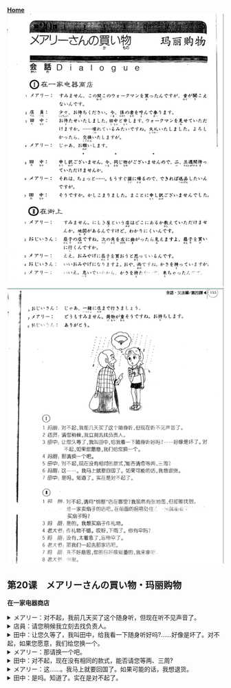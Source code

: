 **[Home](../Menu.md)**
![](src/20-1.PNG)
![](src/20-2.PNG)
## 第20课　メアリーさんの買い物・玛丽购物
**在一家电器商店**
<details>
<summary>
メアリー：对不起，我前几天买了这个随身听，但现在听不见声音了。</summary>

すみません。この間　このウォークマンを　買ったんですが、音が　聞こえないんです。
</details>

<details>
<summary>
店員：请您稍候我立刻去找负责人。</summary>

少々、お待ちください。今、係の者を　呼んで参ります。
</details>

<details>
<summary>
田中：让您久等了，我叫田中，给我看一下随身听好吗?......好像是坏了。对不起，如果您愿意，我们给您换一个。</summary>

お待たせ　いたしました。田中と　申します。ウォークマンを　見せて　いただけますか。……壊れている　みたいですね。失礼　いたしました。よろしたっ　たら、交換　いたしますが。
</details>

<details>
<summary>
メアリー：那请换一个吧。</summary>

じゃあ、お願いします。
</details>

<details>
<summary>
田中：对不起，现在没有相同的款式，能否请您等两、三周?</summary>

申し訳　ございません。今、同じ物が　ございませんので、ニ、三週間　待って　いただけせんか。
</details>

<details>
<summary>
メアリー：这......。我马上就要回国了。如果可能的话，我想退货。</summary>

それは、ちょっと……。もう　直ぐ　国に　帰るので、できれば　返品したいん　ですが。
</details>

<details>
<summary>
田中：是吗。知道了。实在是对不起了。</summary>

そうですか。かしこ　まり　ました。まことに　申し訳　ございません　でした。

**在街上**
<details>
<summary>
メアリー：对不起，请问“锦屋”店在哪里?我虽然有张地图，但却难找到。</summary>

すみません。にしき屋と　ういう店は　どこに　あるか　教えて　いただけ　ませんか。地図が　あるんです　けど、わかり　にくいんです。
</details>

<details>
<summary>
おじいさん：是一家卖扇子的店吧。在前面的拐弯处往左一拐就能看到了，你要去买扇子吗?</summary>

扇子の　店ですね。次の角を　左に　曲がったら　見えますよ。扇子を　買いに　行くん　ですか。
</details>

<details>
<summary>
メアリー：是的。我想买扇子作礼物。</summary>

ええ。おみやげに　扇子を　買おう　と思っているんです。
</details>

<details>
<summary>
おじいさん：作礼物不错。哎呀，下雨了。你有伞吗?</summary>

いい　おみやげに　なりますよ。おや、雨ですね。かさを　持っていますか。
</details>

<details>
<summary>
メアリー：没有，太着急了，忘带伞了。</summary>

いいえ。急いで　いたから、かさを　持た　ないで、きちゃったんです。
</details>

<details>
<summary>
おじいさん：那我们一起去那家店吧。</summary>

じゃあ、一緒に　店まで　行きましょう。
</details>

<details>
<summary>
メアリー：真不好意思，您的包好像挺重的，我来拿吧。</summary>

どうも　すみません。荷物が　重そう　ですね。お持ちします。
</details>

<details>
<summary>
おじいさん：谢谢。</summary>

ありがとう。
</details>

---
